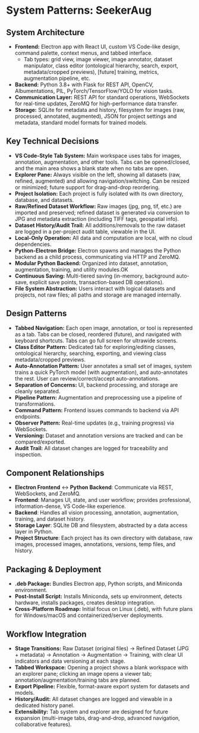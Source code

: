 # System Patterns: SeekerAug

## System Architecture

- **Frontend:** Electron app with React UI, custom VS Code-like design, command palette, context menus, and tabbed interface.
  - Tab types: grid view, image viewer, image annotator, dataset manipulator, class editor (ontological hierarchy, search, export, metadata/cropped previews), [future] training, metrics, augmentation pipeline, etc.
- **Backend:** Python 3.8+ with Flask for REST API, OpenCV, Albumentations, PIL, PyTorch/TensorFlow/YOLO for vision tasks.
- **Communication Layer:** REST API for standard operations, WebSockets for real-time updates, ZeroMQ for high-performance data transfer.
- **Storage:** SQLite for metadata and history, filesystem for images (raw, processed, annotated, augmented), JSON for project settings and metadata, standard model formats for trained models.

## Key Technical Decisions

- **VS Code-Style Tab System:** Main workspace uses tabs for images, annotation, augmentation, and other tools. Tabs can be opened/closed, and the main area shows a blank state when no tabs are open.
- **Explorer Pane:** Always visible on the left, showing all datasets (raw, refined, augmented) and allowing navigation/switching. Can be resized or minimized; future support for drag-and-drop reordering.
- **Project Isolation:** Each project is fully isolated with its own directory, database, and datasets.
- **Raw/Refined Dataset Workflow:** Raw images (jpg, png, tif, etc.) are imported and preserved; refined dataset is generated via conversion to JPG and metadata extraction (including TIFF tags, geospatial info).
- **Dataset History/Audit Trail:** All additions/removals to the raw dataset are logged in a per-project audit table, viewable in the UI.
- **Local-Only Operation:** All data and computation are local, with no cloud dependencies.
- **Python-Electron Bridge:** Electron spawns and manages the Python backend as a child process, communicating via HTTP and ZeroMQ.
- **Modular Python Backend:** Organized into dataset, annotation, augmentation, training, and utility modules.OK
- **Continuous Saving:** Multi-tiered saving (in-memory, background auto-save, explicit save points, transaction-based DB operations).
- **File System Abstraction:** Users interact with logical datasets and projects, not raw files; all paths and storage are managed internally.

## Design Patterns

- **Tabbed Navigation:** Each open image, annotation, or tool is represented as a tab. Tabs can be closed, reordered (future), and navigated with keyboard shortcuts. Tabs can go full screen for ultrawide screens.
- **Class Editor Pattern:** Dedicated tab for exploring/editing classes, ontological hierarchy, searching, exporting, and viewing class metadata/cropped previews.
- **Auto-Annotation Pattern:** User annotates a small set of images, system trains a quick PyTorch model (with augmentation), and auto-annotates the rest. User can review/correct/accept auto-annotations.
- **Separation of Concerns:** UI, backend processing, and storage are cleanly separated.
- **Pipeline Pattern:** Augmentation and preprocessing use a pipeline of transformations.
- **Command Pattern:** Frontend issues commands to backend via API endpoints.
- **Observer Pattern:** Real-time updates (e.g., training progress) via WebSockets.
- **Versioning:** Dataset and annotation versions are tracked and can be compared/exported.
- **Audit Trail:** All dataset changes are logged for traceability and inspection.

## Component Relationships

- **Electron Frontend** ↔ **Python Backend**: Communicate via REST, WebSockets, and ZeroMQ.
- **Frontend**: Manages UI, state, and user workflow; provides professional, information-dense, VS Code-like experience.
- **Backend**: Handles all vision processing, annotation, augmentation, training, and dataset history.
- **Storage Layer**: SQLite DB and filesystem, abstracted by a data access layer in Python.
- **Project Structure**: Each project has its own directory with database, raw images, processed images, annotations, versions, temp files, and history.

## Packaging & Deployment

- **.deb Package:** Bundles Electron app, Python scripts, and Miniconda environment.
- **Post-Install Script:** Installs Miniconda, sets up environment, detects hardware, installs packages, creates desktop integration.
- **Cross-Platform Roadmap:** Initial focus on Linux (.deb), with future plans for Windows/macOS and containerized/server deployments.

## Workflow Integration

- **Stage Transitions:** Raw Dataset (original files) → Refined Dataset (JPG + metadata) → Annotation → Augmentation → Training, with clear UI indicators and data versioning at each stage.
- **Tabbed Workspace:** Opening a project shows a blank workspace with an explorer pane; clicking an image opens a viewer tab; annotation/augmentation/training tabs are planned.
- **Export Pipeline:** Flexible, format-aware export system for datasets and models.
- **History/Audit:** All dataset changes are logged and viewable in a dedicated history panel.
- **Extensibility:** Tab system and explorer are designed for future expansion (multi-image tabs, drag-and-drop, advanced navigation, collaborative features).

